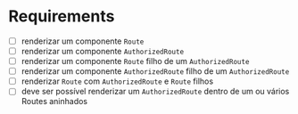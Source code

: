 # Requirements

- [ ] renderizar um componente `Route`
- [ ] renderizar um componente `AuthorizedRoute`
- [ ] renderizar um componente `Route` filho de um `AuthorizedRoute`
- [ ] renderizar um componente `AuthorizedRoute` filho de um `AuthorizedRoute`
- [ ] renderizar `Route` com `AuthorizedRoute` e `Route` filhos
- [ ] deve ser possível renderizar um `AuthorizedRoute` dentro de um ou vários Routes aninhados
